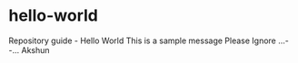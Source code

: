 # hello-world
Repository guide - Hello World
This is a sample message
Please Ignore
...--...
Akshun
